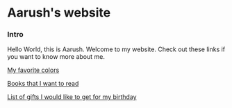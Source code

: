 # Aarush's website


### Intro

Hello World, this is Aarush.
Welcome to my website.
Check out these links if you want to know more about me.

[My favorite colors](favoclrs.md)

[Books that I want to read](iwanttoread.md)

[List of gifts I would like to get for my birthday](b-daygifts.md)

